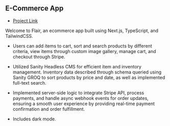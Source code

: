 ## E-Commerce App

- [Project Link](https://flair-ecommerce.vercel.app/)

Welcome to Flair, an ecommerce app built using Next.js, TypeScript, and TailwindCSS. 

- Users can add items to cart, sort and search products by different criteria, view items through custom image gallery, manage cart, and checkout through Stripe.
  
- Utilized Sanity Headless CMS for efficient item and inventory management. Inventory data described through schema queried using Sanity GROQ ​​to sort products by price and date, as well as implemented full-text search.

- Implemented server-side logic to integrate Stripe API, process payments, and handle async webhook events for order updates, ensuring a smooth user experience by providing real-time payment confirmation and order fulfillment.

- Includes dark mode.
